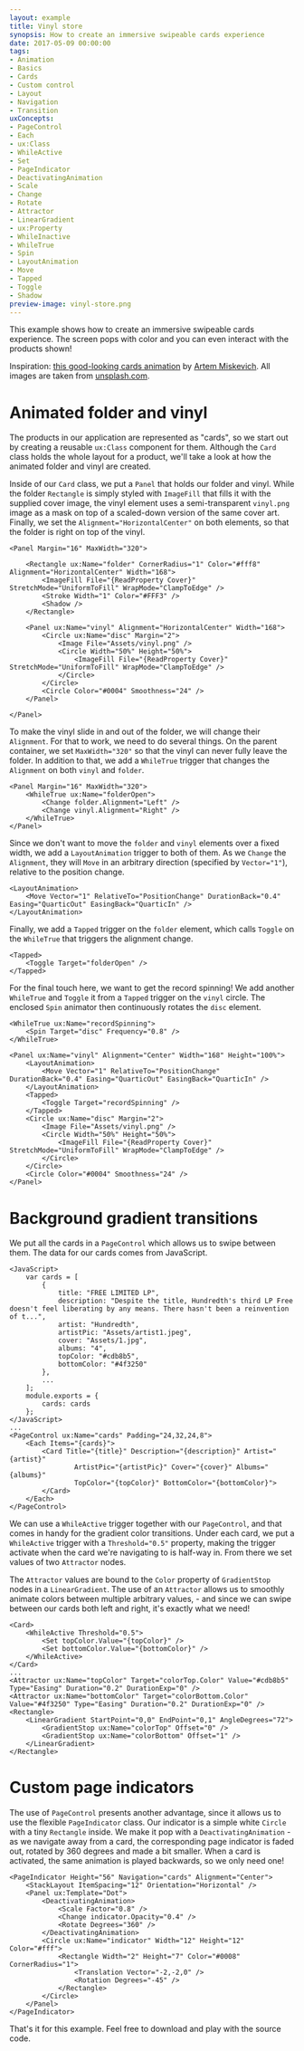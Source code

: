 ```yaml
---
layout: example
title: Vinyl store
synopsis: How to create an immersive swipeable cards experience
date: 2017-05-09 00:00:00
tags:
- Animation
- Basics
- Cards
- Custom control
- Layout
- Navigation
- Transition
uxConcepts:
- PageControl
- Each
- ux:Class
- WhileActive
- Set
- PageIndicator
- DeactivatingAnimation
- Scale
- Change
- Rotate
- Attractor
- LinearGradient
- ux:Property
- WhileInactive
- WhileTrue
- Spin
- LayoutAnimation
- Move
- Tapped
- Toggle
- Shadow
preview-image: vinyl-store.png
---
```

This example shows how to create an immersive swipeable cards experience. The screen pops with color and you can even interact with the products shown!

Inspiration: [this good-looking cards animation](https://dribbble.com/shots/3467160-Sample-interaction-with-cards-interface) by [Artem Miskevich](https://dribbble.com/imickaa). All images are taken from [unsplash.com](https://unsplash.com/).

# Animated folder and vinyl

The products in our application are represented as "cards", so we start out by creating a reusable `ux:Class` component for them. Although the `Card` class holds the whole layout for a product, we'll take a look at how the animated folder and vinyl are created.

Inside of our `Card` class, we put a `Panel` that holds our folder and vinyl. While the folder `Rectangle` is simply styled with `ImageFill` that fills it with the supplied cover image, the vinyl element uses a semi-transparent `vinyl.png` image as a mask on top of a scaled-down version of the same cover art. Finally, we set the `Alignment="HorizontalCenter"` on both elements, so that the folder is right on top of the vinyl.
```
<Panel Margin="16" MaxWidth="320">

	<Rectangle ux:Name="folder" CornerRadius="1" Color="#fff8" Alignment="HorizontalCenter" Width="168">
		<ImageFill File="{ReadProperty Cover}" StretchMode="UniformToFill" WrapMode="ClampToEdge" />
		<Stroke Width="1" Color="#FFF3" />
		<Shadow />
	</Rectangle>

	<Panel ux:Name="vinyl" Alignment="HorizontalCenter" Width="168">
		<Circle ux:Name="disc" Margin="2">
			<Image File="Assets/vinyl.png" />
			<Circle Width="50%" Height="50%">
				<ImageFill File="{ReadProperty Cover}" StretchMode="UniformToFill" WrapMode="ClampToEdge" />
			</Circle>
		</Circle>
		<Circle Color="#0004" Smoothness="24" />
	</Panel>

</Panel>
```

To make the vinyl slide in and out of the folder, we will change their `Alignment`. For that to work, we need to do several things. On the parent container, we set `MaxWidth="320"` so that the vinyl can never fully leave the folder. In addition to that, we add a `WhileTrue` trigger that changes the `Alignment` on both `vinyl` and `folder`.
```
<Panel Margin="16" MaxWidth="320">
	<WhileTrue ux:Name="folderOpen">
		<Change folder.Alignment="Left" />
		<Change vinyl.Alignment="Right" />
	</WhileTrue>
</Panel>
```

Since we don't want to move the `folder` and `vinyl` elements over a fixed width, we add a `LayoutAnimation` trigger to both of them. As we `Change` the `Alignment`, they will `Move` in an arbitrary direction (specified by `Vector="1"`), relative to the position change.
```
<LayoutAnimation>
	<Move Vector="1" RelativeTo="PositionChange" DurationBack="0.4" Easing="QuarticOut" EasingBack="QuarticIn" />
</LayoutAnimation>
```

Finally, we add a `Tapped` trigger on the `folder` element, which calls `Toggle` on the `WhileTrue` that triggers the alignment change.
```
<Tapped>
	<Toggle Target="folderOpen" />
</Tapped>
```

For the final touch here, we want to get the record spinning! We add another `WhileTrue` and `Toggle` it from a `Tapped` trigger on the `vinyl` circle. The enclosed `Spin` animator then continuously rotates the `disc` element.
```
<WhileTrue ux:Name="recordSpinning">
	<Spin Target="disc" Frequency="0.8" />
</WhileTrue>

<Panel ux:Name="vinyl" Alignment="Center" Width="168" Height="100%">
	<LayoutAnimation>
		<Move Vector="1" RelativeTo="PositionChange" DurationBack="0.4" Easing="QuarticOut" EasingBack="QuarticIn" />
	</LayoutAnimation>
	<Tapped>
		<Toggle Target="recordSpinning" />
	</Tapped>
	<Circle ux:Name="disc" Margin="2">
		<Image File="Assets/vinyl.png" />
		<Circle Width="50%" Height="50%">
			<ImageFill File="{ReadProperty Cover}" StretchMode="UniformToFill" WrapMode="ClampToEdge" />
		</Circle>
	</Circle>
	<Circle Color="#0004" Smoothness="24" />
</Panel>
```

# Background gradient transitions

We put all the cards in a `PageControl` which allows us to swipe between them. The data for our cards comes from JavaScript.
```
<JavaScript>
	var cards = [
		{
			title: "FREE LIMITED LP",
			description: "Despite the title, Hundredth's third LP Free doesn't feel liberating by any means. There hasn't been a reinvention of t...",
			artist: "Hundredth",
			artistPic: "Assets/artist1.jpeg",
			cover: "Assets/1.jpg",
			albums: "4",
			topColor: "#cdb8b5",
			bottomColor: "#4f3250"
		},
		...
	];
	module.exports = {
		cards: cards
	};
</JavaScript>
...
<PageControl ux:Name="cards" Padding="24,32,24,8">
	<Each Items="{cards}">
		<Card Title="{title}" Description="{description}" Artist="{artist}"
				ArtistPic="{artistPic}" Cover="{cover}" Albums="{albums}"
				TopColor="{topColor}" BottomColor="{bottomColor}">
		</Card>
	</Each>
</PageControl>
```

We can use a `WhileActive` trigger together with our `PageControl`, and that comes in handy for the gradient color transitions. Under each card, we put a `WhileActive` trigger with a `Threshold="0.5"` property, making the trigger activate when the card we're navigating to is half-way in. From there we set values of two `Attractor` nodes.

The `Attractor` values are bound to the `Color` property of `GradientStop` nodes in a `LinearGradient`. The use of an `Attractor` allows us to smoothly animate colors between multiple arbitrary values, - and since we can swipe between our cards both left and right, it's exactly what we need!
```
<Card>
	<WhileActive Threshold="0.5">
		<Set topColor.Value="{topColor}" />
		<Set bottomColor.Value="{bottomColor}" />
	</WhileActive>
</Card>
...
<Attractor ux:Name="topColor" Target="colorTop.Color" Value="#cdb8b5" Type="Easing" Duration="0.2" DurationExp="0" />
<Attractor ux:Name="bottomColor" Target="colorBottom.Color" Value="#4f3250" Type="Easing" Duration="0.2" DurationExp="0" />
<Rectangle>
	<LinearGradient StartPoint="0,0" EndPoint="0,1" AngleDegrees="72">
		<GradientStop ux:Name="colorTop" Offset="0" />
		<GradientStop ux:Name="colorBottom" Offset="1" />
	</LinearGradient>
</Rectangle>
```

# Custom page indicators

The use of `PageControl` presents another advantage, since it allows us to use the flexible `PageIndicator` class. Our indicator is a simple white `Circle` with a tiny `Rectangle` inside. We make it pop with a `DeactivatingAnimation` - as we navigate away from a card, the corresponding page indicator is faded out, rotated by 360 degrees and made a bit smaller. When a card is activated, the same animation is played backwards, so we only need one!
```
<PageIndicator Height="56" Navigation="cards" Alignment="Center">
	<StackLayout ItemSpacing="12" Orientation="Horizontal" />
	<Panel ux:Template="Dot">
		<DeactivatingAnimation>
			<Scale Factor="0.8" />
			<Change indicator.Opacity="0.4" />
			<Rotate Degrees="360" />
		</DeactivatingAnimation>
		<Circle ux:Name="indicator" Width="12" Height="12" Color="#fff">
			<Rectangle Width="2" Height="7" Color="#0008" CornerRadius="1">
				<Translation Vector="-2,-2,0" />
				<Rotation Degrees="-45" />
			</Rectangle>
		</Circle>
	</Panel>
</PageIndicator>
```

That's it for this example. Feel free to download and play with the source code.
